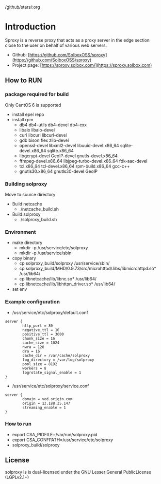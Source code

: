 /github/stars/:org

# Introduction

Sproxy is a reverse proxy that acts as a proxy server in the edge section close to the user on behalf of various web servers.

* Github: [https://github.com/SolboxOSS/sproxy](https://github.com/SolboxOSS/sproxy)
* Project page: [https://sproxy.solbox.com/](https://sproxy.solbox.com)

## How to RUN

### package required for build

Only CentOS 6 is supported

* install epel repo
* install rpm
  * db4 db4-utils db4-devel db4-cxx
  * libaio libaio-devel
  * curl libcurl libcurl-devel
  * gdb bison flex zlib-devel
  * openssl-devel libxml2-devel libuuid-devel.x86\_64 sqlite-devel.x86\_64 sqlite.x86\_64
  * libgcrypt-devel GeoIP-devel gnutls-devel.x86\_64
  * ffmpeg-devel.x86\_64 libjpeg-turbo-devel.x86\_64 fdk-aac-devel
  * tcl.x86\_64 tcl-devel.x86\_64 rpm-build.x86\_64 gcc-c++
  * gnutls30.x86\_64 gnutls30-devel GeoIP

### Building solproxy

Move to source directory

* Build netcache
  * ./netcache\_build.sh
* Build solproxy
  * ./solproxy\_build.sh

### Environment

* make directory
  * mkdir -p /usr/service/etc/solproxy
  * mkdir -p /usr/service/sbin
* copy binary
  * cp solproxy\_build/solproxy /usr/service/sbin/
  * cp solproxy\_build/MHD/0.9.73/src/microhttpd/.libs/libmicrohttpd.so\* /usr/lib64/
  * cp libnetcache/lib/libnc.so\* /usr/lib64/
  * cp libnetcache/lib/libhttpn\_driver.so\* /usr/lib64/
* set env

### Example configuration

* /usr/service/etc/solproxy/default.conf

```
server {
        http_port = 80
        negative_ttl = 10
        positive_ttl = 3600
        chunk_size = 16
        cache_size = 1024
        nwra = 128
        dra = 16
        cache_dir = /var/cache/solproxy
        log_directory = /var/log/solproxy
        pool_size = 8192
        workers = 8
        logrotate_signal_enable = 1
}
```

* /usr/service/etc/solproxy/service.conf

```
server {
        domain = vod.origin.com
        origin = 13.188.35.147
        streaming_enable = 1
}
```

### How to run

* export CSA\_PIDFILE=/var/run/solproxy.pid
* export CSA\_CONFPATH=/usr/service/etc/solproxy
* solproxy\_build/solproxy

## License

solproxy is is dual-licensed under the GNU Lesser General PublicLicense (LGPLv2.1+)
